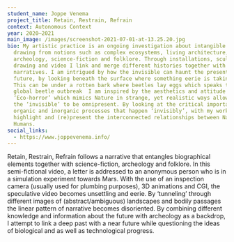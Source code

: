 ```yaml
---
student_name: Joppe Venema
project_title: Retain, Restrain, Refrain
context: Autonomous Context
year: 2020—2021
main_image: /images/screenshot-2021-07-01-at-13.25.20.jpg
bio: My artistic practice is an ongoing investigation about intangible matters
  drawing from notions such as complex ecosystems, living architecture,
  archeology, science-fiction and folklore. Through installations, sculptures,
  drawing and video I link and merge different histories together with fictional
  narratives. I am intrigued by how the invisible can haunt the present and
  future, by looking beneath the surface where something eerie is taking place.
  This can be under a rotten bark where beetles lay eggs which speaks to a
  global beetle outbreak  I am inspired by the aesthetics and attitude of
  ‘Eco-horror’ which mimics Nature in strange, yet realistic ways allowing for
  the ‘invisible’ to be omnipresent. By looking at the critical importance of
  organic and inorganic processes that happen ‘invisibly’, with my work I aim to
  highlight and (re)present the interconnected relationships between Nature and
  Humans. 
social_links:
  - https://www.joppevenema.info/
---
```

Retain, Restrain, Refrain follows a narrative that entangles biographical elements together with science-fiction, archeology and folklore. In this semi-fictional video, a letter is addressed to an anonymous person who is in a simulation experiment towards Mars. With the use of an 
inspection camera (usually used for plumbing purposes), 3D animations and CGI, the 
speculative video becomes unsettling and eerie. By ‘tunneling’ through different images of 
(abstract/ambiguous) landscapes and bodily passages the linear pattern of narrative 
becomes disoriented. By combining different knowledge and information about the future 
with archeology as a backdrop, I attempt to link a deep past with a near future while 
questioning the ideas of biological and as well as technological progress.